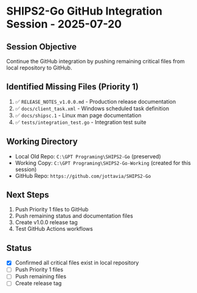 # SHIPS2-Go GitHub Integration Session - 2025-07-20

## Session Objective
Continue the GitHub integration by pushing remaining critical files from local repository to GitHub.

## Identified Missing Files (Priority 1)
1. ✅ `RELEASE_NOTES_v1.0.0.md` - Production release documentation
2. ✅ `docs/client_task.xml` - Windows scheduled task definition  
3. ✅ `docs/shipsc.1` - Linux man page documentation
4. ✅ `tests/integration_test.go` - Integration test suite

## Working Directory
- Local Old Repo: `C:\GPT Programing\SHIPS2-Go` (preserved)
- Working Copy: `C:\GPT Programing\SHIPS2-Go-Working` (created for this session)
- GitHub Repo: `https://github.com/jottavia/SHIPS2-Go`

## Next Steps
1. Push Priority 1 files to GitHub
2. Push remaining status and documentation files
3. Create v1.0.0 release tag
4. Test GitHub Actions workflows

## Status
- [x] Confirmed all critical files exist in local repository
- [ ] Push Priority 1 files
- [ ] Push remaining files
- [ ] Create release tag
